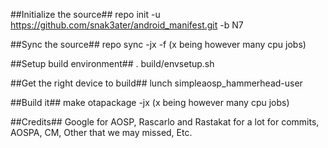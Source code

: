 ##Initialize the source##
repo init -u https://github.com/snak3ater/android_manifest.git -b N7

##Sync the source##
repo sync -jx -f (x being however many cpu jobs)

##Setup build environment##
. build/envsetup.sh

##Get the right device to build##
lunch simpleaosp_hammerhead-user

##Build it##
make otapackage -jx (x being however many cpu jobs)

##Credits##
Google for AOSP, Rascarlo and Rastakat for a lot for commits, AOSPA, CM, Other that we may missed, Etc.

